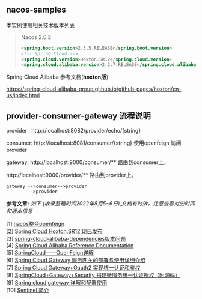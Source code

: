 ## nacos-samples

本实例使用相关技术版本列表

>  Nacos 2.0.2
>
> ```xml
> <spring.boot.version>2.3.5.RELEASE</spring.boot.version>
> <!-- Spring Cloud -->
> <spring.cloud.version>Hoxton.SR12</spring.cloud.version>
> <spring.cloud.alibaba.version>2.2.7.RELEASE</spring.cloud.alibaba.version>
> ```

Spring Cloud Alibaba 参考文档(**hoxton版**)

https://spring-cloud-alibaba-group.github.io/github-pages/hoxton/en-us/index.html

## provider-consumer-gateway 流程说明

provider : http://localhost:8082/provider/echo/{string}

consumer: http://localhost:8081/consumer/{string}  使用openfeign 访问provider

gateway: 
http://localhost:9000/consumer/**  路由到consumer上。 

http://localhost:9000/provider/**  路由到provider上。 

```text
gateway -->consumer-->provider
        -->provider 
```



**参考文章:**
*如下 (收录整理时间2022年8月5~6日),文档有时效，注意查看对应时间和版本信息*

[1]   [nacos整合openfeign](https://www.jianshu.com/p/5f01ade994da)  
[2]   [Spring Cloud Hoxton.SR12 现已发布](https://www.xujun.org/note-136263.html)  
[3]   [spring-cloud-alibaba-dependencies版本问题](https://blog.51cto.com/u_15076224/3865887)  
[4]   [Spring Cloud Alibaba Reference Documentation](https://spring-cloud-alibaba-group.github.io/github-pages/hoxton/en-us/index.html)  
[5]   [SpringCloud——OpenFeign详解](https://blog.csdn.net/weixin_50616848/article/details/124540101)  
[6]   [Spring Cloud Gateway 服务网关的部署与使用详细介绍](https://blog.csdn.net/a745233700/article/details/122917167)  
[7]   [Spring Cloud Gateway+Oauth2 实现统一认证和鉴权](https://blog.csdn.net/const_/article/details/123742701)  
[8]   [SpringCloud+Gateway+Security 搭建微服务统一认证授权（附源码）](https://zhuanlan.zhihu.com/p/521038718)  
[9]   [Spring cloud gateway 详解和配置使用](https://zhuanlan.zhihu.com/p/354236947)  
[10] [Sentinel 简介](https://zhuanlan.zhihu.com/p/364009727)  


